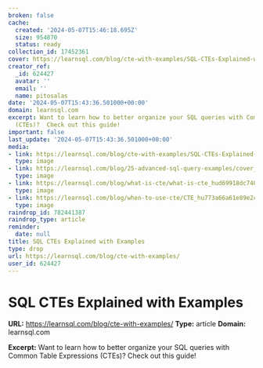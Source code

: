 ```yaml
---
broken: false
cache:
  created: '2024-05-07T15:46:18.695Z'
  size: 954870
  status: ready
collection_id: 17452361
cover: https://learnsql.com/blog/cte-with-examples/SQL-CTEs-Explained-with-Examples.png
creator_ref:
  _id: 624427
  avatar: ''
  email: ''
  name: pitosalas
date: '2024-05-07T15:43:36.501000+00:00'
domain: learnsql.com
excerpt: Want to learn how to better organize your SQL queries with Common Table Expressions
  (CTEs)?  Check out this guide!
important: false
last_update: '2024-05-07T15:43:36.501000+00:00'
media:
- link: https://learnsql.com/blog/cte-with-examples/SQL-CTEs-Explained-with-Examples.png
  type: image
- link: https://learnsql.com/blog/25-advanced-sql-query-examples/cover_hu38ee5f6cc7ec4cf3d7a1de749fb514cc_114921_262x262_fill_q90_box_center.jpg
  type: image
- link: https://learnsql.com/blog/what-is-cte/what-is-cte_hud69918dc740380ed17b596b477488675_97301_262x262_fill_box_center_2.png
  type: image
- link: https://learnsql.com/blog/when-to-use-cte/CTE_hu773a66a61e89e2c9b3c03e1cb4554471_2327224_262x262_fill_box_center_2.png
  type: image
raindrop_id: 782441387
raindrop_type: article
reminder:
  date: null
title: SQL CTEs Explained with Examples
type: drop
url: https://learnsql.com/blog/cte-with-examples/
user_id: 624427
---
```


# SQL CTEs Explained with Examples

**URL:** https://learnsql.com/blog/cte-with-examples/
**Type:** article
**Domain:** learnsql.com

**Excerpt:** Want to learn how to better organize your SQL queries with Common Table Expressions (CTEs)?  Check out this guide!
